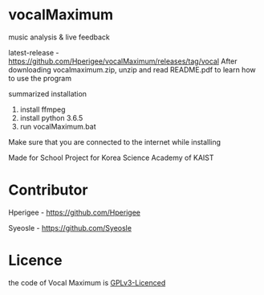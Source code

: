 # vocalMaximum

music analysis  & live feedback

latest-release - https://github.com/Hperigee/vocalMaximum/releases/tag/vocal
After downloading vocalmaximum.zip, unzip and read README.pdf to learn how to use the program

summarized installation
1. install ffmpeg
2. install python 3.6.5
3. run vocalMaximum.bat

Make sure that you are connected to the internet while installing

Made for School Project for Korea Science Academy of KAIST

# Contributor
Hperigee - https://github.com/Hperigee 

Syeosle - https://github.com/Syeosle
# Licence

the code of Vocal Maximum is [GPLv3-Licenced](LICENSE)
